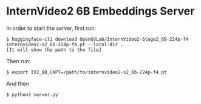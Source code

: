 # InternVideo2 6B Embeddings Server

In order to start the server, first run:

```
$ huggingface-cli download OpenGVLab/InternVideo2-Stage2_6B-224p-f4 internvideo2-s2_6b-224p-f4.pt --local-dir .
[It will show the path to the file]
```

Then run:

```
$ export IV2_6B_CKPT=/path/to/internvideo2-s2_6b-224p-f4.pt
```

And then

```
$ python3 server.py
```

